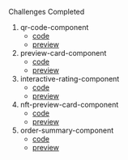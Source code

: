 Challenges Completed
1. qr-code-component
    - [code](https://github.com/parthmanhas/frontend-mentor/tree/qr-code-component)
    - [preview](https://marvelous-malasada-b44c6e.netlify.app/)
2. preview-card-component
    - [code](https://github.com/parthmanhas/frontend-mentor/tree/preview-card-component)
    - [preview](https://spiffy-cuchufli-ee2271.netlify.app/)
3. interactive-rating-component
    - [code](https://github.com/parthmanhas/frontend-mentor/tree/interactive-rating-component)
    - [preview](https://deploy-preview-1--strong-sfogliatella-18183c.netlify.app/)
4. nft-preview-card-component
    - [code](https://github.com/parthmanhas/frontend-mentor/tree/nft-preview-card-component)
    - [preview](https://bright-biscochitos-5c6e80.netlify.app/)
5. order-summary-component
    - [code](https://github.com/parthmanhas/frontend-mentor/tree/order-summary-component)
    - [preview](https://fantastic-daffodil-bb8969.netlify.app/)
